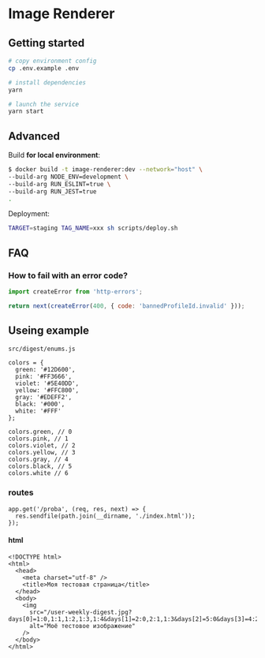 # Image Renderer

## Getting started

```sh
# copy environment config
cp .env.example .env

# install dependencies
yarn

# launch the service
yarn start
```

## Advanced

Build **for local environment**:

```bash
$ docker build -t image-renderer:dev --network="host" \
--build-arg NODE_ENV=development \
--build-arg RUN_ESLINT=true \
--build-arg RUN_JEST=true
.
```

Deployment:

```bash
TARGET=staging TAG_NAME=xxx sh scripts/deploy.sh
```

## FAQ

### How to fail with an error code?

```js
import createError from 'http-errors';

return next(createError(400, { code: 'bannedProfileId.invalid' }));
```

## Useing example

`src/digest/enums.js`

```
colors = {
  green: '#12D600',
  pink: '#FF3666',
  violet: '#5E40DD',
  yellow: '#FFC800',
  gray: '#EDEFF2',
  black: '#000',
  white: '#FFF'
};
```

```
colors.green, // 0
colors.pink, // 1
colors.violet, // 2
colors.yellow, // 3
colors.gray, // 4
colors.black, // 5
colors.white // 6
```

### routes

```
app.get('/proba', (req, res, next) => {
  res.sendfile(path.join(__dirname, './index.html'));
});
```

#### html

```
<!DOCTYPE html>
<html>
  <head>
    <meta charset="utf-8" />
    <title>Моя тестовая страница</title>
  </head>
  <body>
    <img
      src="/user-weekly-digest.jpg?days[0]=1:0,1:1,1:2,1:3,1:4&days[1]=2:0,2:1,1:3&days[2]=5:0&days[3]=4:2,1:3&days[4]=2:5,1:1,1:4,1:3&days[5]=2:5,1:1,1:4,1:3&days[6]=2:5,1:1,1:4,1:3"
      alt="Моё тестовое изображение"
    />
  </body>
</html>


```
